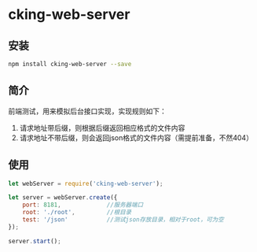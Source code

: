 # cking-web-server

## 安装

```bash
npm install cking-web-server --save
```

## 简介
前端测试，用来模拟后台接口实现，实现规则如下：

1. 请求地址带后缀，则根据后缀返回相应格式的文件内容
2. 请求地址不带后缀，则会返回json格式的文件内容（需提前准备，不然404）

## 使用

```javascript
let webServer = require('cking-web-server');

let server = webServer.create({
    port: 8181,             //服务器端口
    root: './root',         //根目录
    test: '/json'           //测试json存放目录，相对于root，可为空
});

server.start();
```